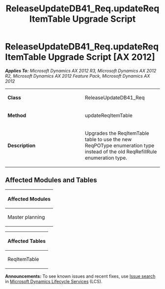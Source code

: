 ﻿---
title: ReleaseUpdateDB41_Req.updateReqItemTable Upgrade Script
TOCTitle: ReleaseUpdateDB41_Req.updateReqItemTable Upgrade Script
ms:assetid: d9ea2ecd-8d99-aad8-66c7-ae0ab3e347ec
ms:mtpsurl: https://msdn.microsoft.com/en-us/library/JJ687130(v=AX.60)
ms:contentKeyID: 49711579
ms.date: 05/18/2015
mtps_version: v=AX.60
---

# ReleaseUpdateDB41\_Req.updateReqItemTable Upgrade Script [AX 2012]


_**Applies To:** Microsoft Dynamics AX 2012 R3, Microsoft Dynamics AX 2012 R2, Microsoft Dynamics AX 2012 Feature Pack, Microsoft Dynamics AX 2012_

<table>
<colgroup>
<col style="width: 50%" />
<col style="width: 50%" />
</colgroup>
<tbody>
<tr class="odd">
<td><p><strong>Class</strong></p></td>
<td><p>ReleaseUpdateDB41_Req</p></td>
</tr>
<tr class="even">
<td><p><strong>Method</strong></p></td>
<td><p>updateReqItemTable</p></td>
</tr>
<tr class="odd">
<td><p><strong>Description</strong></p></td>
<td><p>Upgrades the ReqItemTable table to use the new ReqPOType enumeration type instead of the old ReqRefillRule enumeration type.</p></td>
</tr>
</tbody>
</table>


## Affected Modules and Tables

<table>
<colgroup>
<col style="width: 100%" />
</colgroup>
<thead>
<tr class="header">
<th><p>Affected Modules</p></th>
</tr>
</thead>
<tbody>
<tr class="odd">
<td><p>Master planning</p></td>
</tr>
</tbody>
</table>


<table>
<colgroup>
<col style="width: 100%" />
</colgroup>
<thead>
<tr class="header">
<th><p>Affected Tables</p></th>
</tr>
</thead>
<tbody>
<tr class="odd">
<td><p>ReqItemTable</p></td>
</tr>
</tbody>
</table>

  
**Announcements:** To see known issues and recent fixes, use [Issue search](http://go.microsoft.com/fwlink/?linkid=389258) in [Microsoft Dynamics Lifecycle Services](http://go.microsoft.com/fwlink/?linkid=306505) (LCS).

